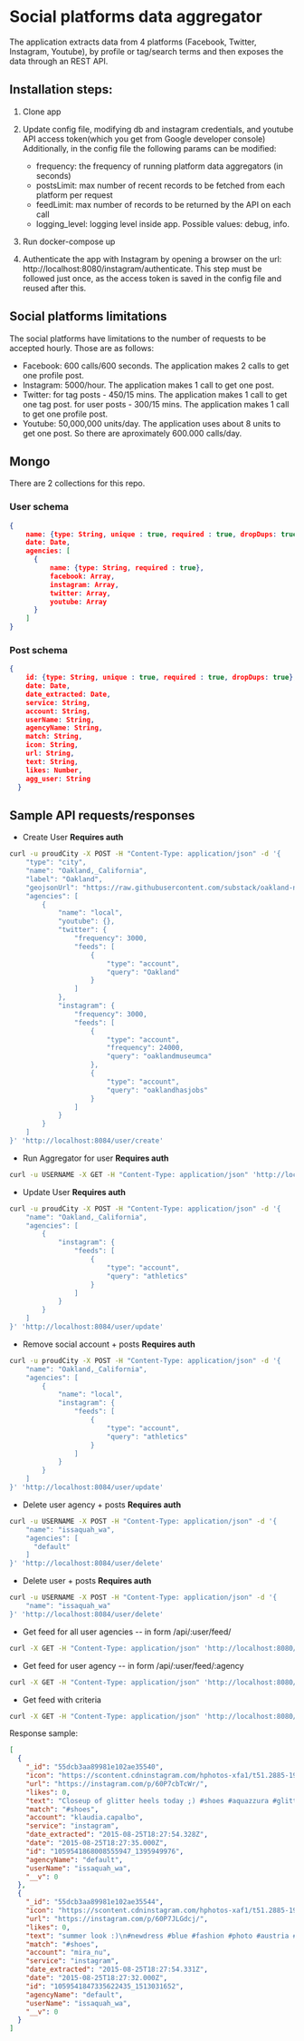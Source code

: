 Social platforms data aggregator
==============================

The application extracts data from 4 platforms (Facebook, Twitter, Instagram, Youtube), by profile or tag/search terms and then exposes the data through an REST API.

## Installation steps:

1. Clone app
2. Update config file, modifying db and instagram credentials, and youtube API access token(which you get from Google developer console)
   Additionally, in the config file the following params can be modified:
   - frequency: the frequency of running platform data aggregators (in seconds)
   - postsLimit: max number of recent records to be fetched from each platform per request
   - feedLimit: max number of records to be returned by the API on each call
   - logging_level: logging level inside app. Possible values: debug, info.
   
3. Run docker-compose up
4. Authenticate the app with Instagram by opening a browser on the url: http://localhost:8080/instagram/authenticate. This step must be followed just once, as the access token is saved in the config file and reused after this.

## Social platforms limitations

The social platforms have limitations to the number of requests to be accepted hourly. Those are as follows:

- Facebook: 600 calls/600 seconds. The application makes 2 calls to get one profile post.
- Instagram: 5000/hour. The application makes 1 call to get one post.
- Twitter: for tag posts  - 450/15 mins. The application makes 1 call to get one tag post.
		 for user posts - 300/15 mins. The application makes 1 call to get one profile post.
- Youtube: 50,000,000 units/day. The application uses about 8 units to get one post. So there are aproximately 600.000 calls/day.

## Mongo 

There are 2 collections for this repo.  

### User schema
```json
{
    name: {type: String, unique : true, required : true, dropDups: true},
    date: Date,
    agencies: [
      {
          name: {type: String, required : true},
          facebook: Array,
          instagram: Array,
          twitter: Array,
          youtube: Array
      }
    ]
}
```

### Post schema
```json
{
    id: {type: String, unique : true, required : true, dropDups: true},
    date: Date,
    date_extracted: Date,
    service: String,
    account: String,
    userName: String,
    agencyName: String,
    match: String,
    icon: String,
    url: String,
    text: String,
    likes: Number,
    agg_user: String
  }
```

## Sample API requests/responses


- Create User **Requires auth**
```sh
curl -u proudCity -X POST -H "Content-Type: application/json" -d '{
    "type": "city",
    "name": "Oakland,_California",
    "label": "Oakland",
    "geojsonUrl": "https://raw.githubusercontent.com/substack/oakland-neighborhoods/master/neighborhoods.geojson",
    "agencies": [
        {
            "name": "local",
            "youtube": {},
            "twitter": {
                "frequency": 3000,
                "feeds": [
                    {
                        "type": "account",
                        "query": "Oakland"
                    }
                ]
            },
            "instagram": {
                "frequency": 3000,
                "feeds": [
                    {
                        "type": "account",
                        "frequency": 24000,
                        "query": "oaklandmuseumca"
                    },
                    {
                        "type": "account",
                        "query": "oaklandhasjobs"
                    }
                ]
            }
        }
    ]
}' 'http://localhost:8084/user/create'
```

- Run Aggregator for user **Requires auth**
```sh
curl -u USERNAME -X GET -H "Content-Type: application/json" 'http://localhost:8080/user/newyork_ny/aggregate'
```

- Update User **Requires auth**
```sh
curl -u proudCity -X POST -H "Content-Type: application/json" -d '{
    "name": "Oakland,_California",
    "agencies": [
        {
            "instagram": {
                "feeds": [
                    {
                        "type": "account",
                        "query": "athletics"
                    }
                ]
            }
        }
    ]
}' 'http://localhost:8084/user/update'
```

- Remove social account + posts **Requires auth**
```sh
curl -u proudCity -X POST -H "Content-Type: application/json" -d '{
    "name": "Oakland,_California",
    "agencies": [
        {
            "name": "local",
            "instagram": {
                "feeds": [
                    {
                        "type": "account",
                        "query": "athletics"
                    }
                ]
            }
        }
    ]
}' 'http://localhost:8084/user/update'
```

- Delete user agency + posts **Requires auth**
```sh
curl -u USERNAME -X POST -H "Content-Type: application/json" -d '{
    "name": "issaquah_wa",
    "agencies": [
      "default"
    ]
}' 'http://localhost:8084/user/delete'
```

- Delete user + posts **Requires auth**
```sh
curl -u USERNAME -X POST -H "Content-Type: application/json" -d '{
    "name": "issaquah_wa"
}' 'http://localhost:8084/user/delete'
```

- Get feed for all user agencies
-- in form /api/:user/feed/
```sh
curl -X GET -H "Content-Type: application/json" 'http://localhost:8080/api/issaquah_wa/feed'
```

- Get feed for user agency
-- in form /api/:user/feed/:agency
```sh
curl -X GET -H "Content-Type: application/json" 'http://localhost:8080/api/issaquah_wa/feed/default'
```

- Get feed with criteria
```sh
curl -X GET -H "Content-Type: application/json" 'http://localhost:8080/api/issaquah_wa/feed/default?services[]=facebook'
```

Response sample:

```json
[
  {
    "_id": "55dcb3aa89981e102ae35540",
    "icon": "https://scontent.cdninstagram.com/hphotos-xfa1/t51.2885-19/s150x150/11429711_791379507647513_837496278_a.jpg",
    "url": "https://instagram.com/p/60P7cbTcWr/",
    "likes": 0,
    "text": "Closeup of glitter heels today ;) #shoes #aquazzura #glitter #shoeholic #shoeaholic #metallic #opentoe #shoeaddict #shoeaddiction #shoeobsessed #shoequeen #iloveshoes #highheels #heels #stilettos #feet #foot #prettyfeet #prettytoes #footmodel #fashion #fashionista #personalstyle #fashionblog #fashionblogger #fashionaddict #fashionobsessed #confessionsofafashionista",
    "match": "#shoes",
    "account": "klaudia.capalbo",
    "service": "instagram",
    "date_extracted": "2015-08-25T18:27:54.328Z",
    "date": "2015-08-25T18:27:35.000Z",
    "id": "1059541868008555947_1395949976",
    "agencyName": "default",
    "userName": "issaquah_wa",
    "__v": 0
  },
  {
    "_id": "55dcb3aa89981e102ae35544",
    "icon": "https://scontent.cdninstagram.com/hphotos-xaf1/t51.2885-19/s150x150/11848818_967832496572791_1103586277_a.jpg",
    "url": "https://instagram.com/p/60P7JLGdcj/",
    "likes": 0,
    "text": "summer look :)\n#newdress #blue #fashion #photo #austria #lake #tristach #water #longhair #longhairdontcare #lookbook #black #shoes #mango #outfitoftheday #photograph",
    "match": "#shoes",
    "account": "mira_nu",
    "service": "instagram",
    "date_extracted": "2015-08-25T18:27:54.331Z",
    "date": "2015-08-25T18:27:32.000Z",
    "id": "1059541847335622435_1513031652",
    "agencyName": "default",
    "userName": "issaquah_wa",
    "__v": 0
  }
]
```

